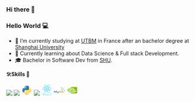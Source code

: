 ### Hi there 👋
### Hello World :computer:

- 🔭 I’m currently studying at <a href="https://www.utbm.fr">UTBM</a> in France after an bachelor degree at <a href="http://shu.admissions.cn/">Shanghai University </a>  
- :rocket: Currently learning about Data Science & Full stack Development.
- :mortar_board: Bachelor in Software Dev from <a href="http://shu.admissions.cn">SHU</a>. 


🛠️**Skills :floppy_disk:**

<code><img height="30" src="https://raw.githubusercontent.com/jmnote/z-icons/master/svg/java.svg"></code>
<code><img height="30" src="https://raw.githubusercontent.com/jmnote/z-icons/master/svg/cpp.svg"></code>
<code><img height="30" src="https://raw.githubusercontent.com/devicons/devicon/master/icons/python/python-original.svg"></code>
<code><img height="30" src="https://upload.wikimedia.org/wikipedia/commons/9/99/Unofficial_JavaScript_logo_2.svg"></code>
<code><img height="30" src="https://raw.githubusercontent.com/devicons/devicon/master/icons/react/react-original-wordmark.svg"></code>
<code><img height="30" src="https://raw.githubusercontent.com/devicons/devicon/master/icons/mysql/mysql-original-wordmark.svg"></code>
<code><img height="30" src="https://raw.githubusercontent.com/vscode-icons/vscode-icons/master/icons/file_type_cuda.svg"></code>



<!--
**JeremyXXXuuu/JeremyXXXuuu** is a ✨ _special_ ✨ repository because its `README.md` (this file) appears on your GitHub profile.

Here are some ideas to get you started:

- 🔭 I’m currently working on ...
- 🌱 I’m currently learning ...
- 👯 I’m looking to collaborate on ...
- 🤔 I’m looking for help with ...
- 💬 Ask me about ...
- 📫 How to reach me: ...
- 😄 Pronouns: ...
- ⚡ Fun fact: ...
-->
